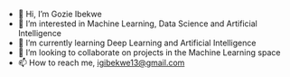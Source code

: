 - 👋 Hi, I’m Gozie Ibekwe
- 👀 I’m interested in Machine Learning, Data Science and Artificial Intelligence
- 🌱 I’m currently learning Deep Learning and Artificial Intelligence
- 💞️ I’m looking to collaborate on projects in the Machine Learning space
- 📫 How to reach me, igibekwe13@gmail.com

<!---
Gozie02/Gozie02 is a ✨ special ✨ repository because its `README.md` (this file) appears on your GitHub profile.
You can click the Preview link to take a look at your changes.
--->
